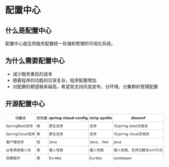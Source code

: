 # 配置中心

## 什么是配置中心

配置中心是应用服务配置统一存储和管理的可视化系统。

## 为什么需要配置中心

* 减少服务重启的成本
* 随着程序的功能的日渐复杂，程序配置增加
* 对配置的期望越来越高，希望其支持灰度发布，分环境，分集群的管理配置

## 开源配置中心

![](../../.gitbook/assets/image%20%28176%29.png)

